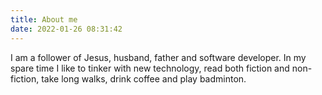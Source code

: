 ```yaml
---
title: About me
date: 2022-01-26 08:31:42
---
```


I am a follower of Jesus, husband, father and software developer. In my spare time I like to tinker
with new technology, read both fiction and non-fiction, take long walks, drink coffee and play
badminton.
